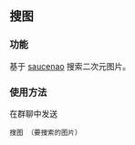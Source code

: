 搜图
-------------

### 功能

基于 [saucenao](https://saucenao.com/) 搜索二次元图片。

### 使用方法

在群聊中发送

```plain
搜图 （要搜索的图片）
```